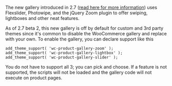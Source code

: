 The new gallery introduced in 2.7 ([read here for more information](https://woocommerce.wordpress.com/2016/10/19/new-product-gallery-merged-in-to-core-for-2-7/)) uses Flexslider, Photowipe, and the jQuery Zoom plugin to offer swiping, lightboxes and other neat features.

As of 2.7 beta 2, this new gallery is off by default for custom and 3rd party themes since it's common to disable the WooCommerce gallery and replace with your own. To enable the gallery, you can declare support like this

```
add_theme_support( 'wc-product-gallery-zoom' );
add_theme_support( 'wc-product-gallery-lightbox' );
add_theme_support( 'wc-product-gallery-slider' );
```

You do not have to support all 3; you can pick and choose. If a feature is not supported, the scripts will not be loaded and the gallery code will not execute on product pages.
